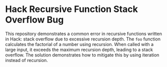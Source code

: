 # Hack Recursive Function Stack Overflow Bug

This repository demonstrates a common error in recursive functions written in Hack: stack overflow due to excessive recursion depth.  The `foo` function calculates the factorial of a number using recursion.  When called with a large input, it exceeds the maximum recursion depth, leading to a stack overflow.  The solution demonstrates how to mitigate this by using iteration instead of recursion. 